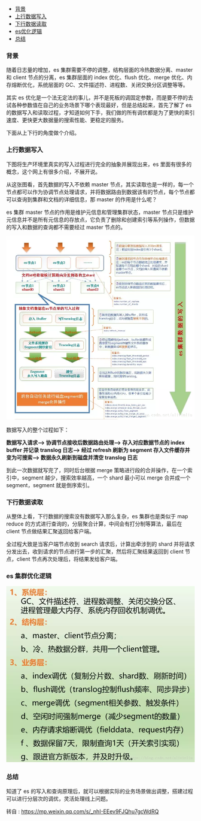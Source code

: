﻿  - [背景](#1)
  - [上行数据写入](#2)
  - [下行数据读取](#3)
  - [es优化逻辑](#4)
  - [总结](#5)
  
<h3 id="1">背景</h3>

随着日志量的增加，es 集群需要不停的调整，结构层面的冷热数据分离、master 和 client 节点的分离，es 集群层面的 index 优化、flush 优化、merge 优化、内存熔断优化，系统层面的 GC、文件描述符、进程数、关闭交换分区调整等等。

其实 es 优化是一个法无定法的事儿，并不是死板的调固定参数，而是要不停的去试各种参数值在自己的业务场景下哪个表现最好，但是总结起来，首先了解了 es 的数据写入和读取过程，才知道如何下手，我们做的所有调优都是为了更快的索引速度、更快更大数据量的搜索性能、更稳定的服务。

下面从上下行的角度做个介绍。

<h3 id="2">上行数据写入</h3>

下图将生产环境里真实的写入过程进行完全的抽象并展现出来，es 里面有很多的概念，这个网上有很多介绍，不展开说。

从这张图看，首先数据的写入不依赖 master 节点，其实读取也是一样的，每一个节点都可以作为协调节点处理请求，并将数据路由到数据该有的节点，每个节点都可以查询到集群和文档的详细信息，那 master 的作用是什么呢？

es 集群 master 节点的作用是维护元信息和管理集群状态，master 节点只是维护元信息并不是所有元信息的存放点，它负责了删除和创建索引等系列操作，但数据的写入和数据的查询都不需要经过 master 节点的。

![es原理分析01](images/es原理分析01.png)

数据写入的整个过程如下：

**数据写入请求——> 协调节点接收后数据路由处理——> 存入对应数据节点的 index buffer 并记录 translog 日志——> 经过 refresh 刷新为 segment 存入文件缓存并变为可搜索——> 数据永久刷新到磁盘并清空 translog 日志**

到此一次数据就写完了，同时后台根据 merge 策略进行段的合并操作，在一个索引中，segment 越少，搜索效率越高，一个 shard 最小可以 merge 合并成一个 segment，segment 就是倒序索引。

<h3 id="3">下行数据读取</h3>

从整体上看，下行数据的搜索没有数据写入那么复杂，es 集群也是类似于 map reduce 的方式进行查询的，分层聚合计算，中间会有打分制等算法，最后在 client 节点做结果汇聚返回给客户端。

全过程大致是当客户端节点收到 search 请求后，计算出牵涉到的 shard 并将请求分发出去，收到请求的节点进行第一步的汇聚，然后将汇聚结果返回到 client 节点，client 节点再次处理后，将结果发给客户端。

<h3 id="4">es 集群优化逻辑</h3>

![es原理分析02](images/es原理分析02.png)

<h3 id="5">总结</h3>

知道了 es 的写入和查询原理后，就可以根据实际的业务场景做出调整，搭建过程可以进行分层次的调优，灵活处理线上问题。

转自 : https://mp.weixin.qq.com/s/_nhI-EEev9FJQhu7gcWdRQ
